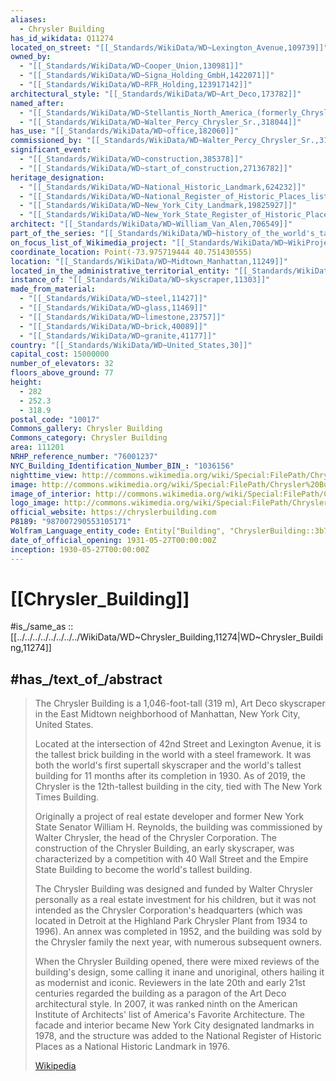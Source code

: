 ```yaml
---
aliases:
  - Chrysler Building
has_id_wikidata: Q11274
located_on_street: "[[_Standards/WikiData/WD~Lexington_Avenue,109739]]"
owned_by:
  - "[[_Standards/WikiData/WD~Cooper_Union,130981]]"
  - "[[_Standards/WikiData/WD~Signa_Holding_GmbH,1422071]]"
  - "[[_Standards/WikiData/WD~RFR_Holding,123917142]]"
architectural_style: "[[_Standards/WikiData/WD~Art_Deco,173782]]"
named_after:
  - "[[_Standards/WikiData/WD~Stellantis_North_America_(formerly_Chrysler),181114]]"
  - "[[_Standards/WikiData/WD~Walter_Percy_Chrysler_Sr.,318044]]"
has_use: "[[_Standards/WikiData/WD~office,182060]]"
commissioned_by: "[[_Standards/WikiData/WD~Walter_Percy_Chrysler_Sr.,318044]]"
significant_event:
  - "[[_Standards/WikiData/WD~construction,385378]]"
  - "[[_Standards/WikiData/WD~start_of_construction,27136782]]"
heritage_designation:
  - "[[_Standards/WikiData/WD~National_Historic_Landmark,624232]]"
  - "[[_Standards/WikiData/WD~National_Register_of_Historic_Places_listed_place,19558910]]"
  - "[[_Standards/WikiData/WD~New_York_City_Landmark,19825927]]"
  - "[[_Standards/WikiData/WD~New_York_State_Register_of_Historic_Places_listed_place,120763427]]"
architect: "[[_Standards/WikiData/WD~William_Van_Alen,706549]]"
part_of_the_series: "[[_Standards/WikiData/WD~history_of_the_world's_tallest_buildings,3698493]]"
on_focus_list_of_Wikimedia_project: "[[_Standards/WikiData/WD~WikiProject_Architourist_Guide,134412769]]"
coordinate_location: Point(-73.975719444 40.751430555)
location: "[[_Standards/WikiData/WD~Midtown_Manhattan,11249]]"
located_in_the_administrative_territorial_entity: "[[_Standards/WikiData/WD~Manhattan,11299]]"
instance_of: "[[_Standards/WikiData/WD~skyscraper,11303]]"
made_from_material:
  - "[[_Standards/WikiData/WD~steel,11427]]"
  - "[[_Standards/WikiData/WD~glass,11469]]"
  - "[[_Standards/WikiData/WD~limestone,23757]]"
  - "[[_Standards/WikiData/WD~brick,40089]]"
  - "[[_Standards/WikiData/WD~granite,41177]]"
country: "[[_Standards/WikiData/WD~United_States,30]]"
capital_cost: 15000000
number_of_elevators: 32
floors_above_ground: 77
height:
  - 282
  - 252.3
  - 318.9
postal_code: "10017"
Commons_gallery: Chrysler Building
Commons_category: Chrysler Building
area: 111201
NRHP_reference_number: "76001237"
NYC_Building_Identification_Number_BIN_: "1036156"
nighttime_view: http://commons.wikimedia.org/wiki/Special:FilePath/Chrysler%20Building%20at%20night.JPG
image: http://commons.wikimedia.org/wiki/Special:FilePath/Chrysler%20Building%20by%20David%20Shankbone%20Retouched.jpg
image_of_interior: http://commons.wikimedia.org/wiki/Special:FilePath/Chrysler%20Building%20Lobby%202.jpg
logo_image: http://commons.wikimedia.org/wiki/Special:FilePath/Chrysler%20Building%20logo.svg
official_website: https://chryslerbuilding.com
P8189: "987007290553105171"
Wolfram_Language_entity_code: Entity["Building", "ChryslerBuilding::3b77k"]
date_of_official_opening: 1931-05-27T00:00:00Z
inception: 1930-05-27T00:00:00Z
---
```


# [[Chrysler_Building]] 

#is_/same_as :: [[../../../../../../../../WikiData/WD~Chrysler_Building,11274|WD~Chrysler_Building,11274]]

## #has_/text_of_/abstract 

> The Chrysler Building is a 1,046-foot-tall (319 m), Art Deco skyscraper 
> in the East Midtown neighborhood of Manhattan, New York City, United States. 
> 
> Located at the intersection of 42nd Street and Lexington Avenue, 
> it is the tallest brick building in the world with a steel framework. 
> It was both the world's first supertall skyscraper 
> and the world's tallest building for 11 months after its completion in 1930. 
> As of 2019, the Chrysler is the 12th-tallest building in the city, tied with The New York Times Building.
>
> Originally a project of real estate developer and former New York State Senator William H. Reynolds, 
> the building was commissioned by Walter Chrysler, the head of the Chrysler Corporation. 
> The construction of the Chrysler Building, an early skyscraper, 
> was characterized by a competition with 40 Wall Street 
> and the Empire State Building to become the world's tallest building. 
> 
> The Chrysler Building was designed and funded by Walter Chrysler personally 
> as a real estate investment for his children, 
> but it was not intended as the Chrysler Corporation's headquarters 
> (which was located in Detroit at the Highland Park Chrysler Plant from 1934 to 1996). 
> An annex was completed in 1952, and the building was sold by the Chrysler family the next year, 
> with numerous subsequent owners.
>
> When the Chrysler Building opened, there were mixed reviews of the building's design, some calling it inane and unoriginal, others hailing it as modernist and iconic. Reviewers in the late 20th and early 21st centuries regarded the building as a paragon of the Art Deco architectural style. In 2007, it was ranked ninth on the American Institute of Architects' list of America's Favorite Architecture. The facade and interior became New York City designated landmarks in 1978, and the structure was added to the National Register of Historic Places as a National Historic Landmark in 1976.
>
> [Wikipedia](https://en.wikipedia.org/wiki/Chrysler%20Building) 


